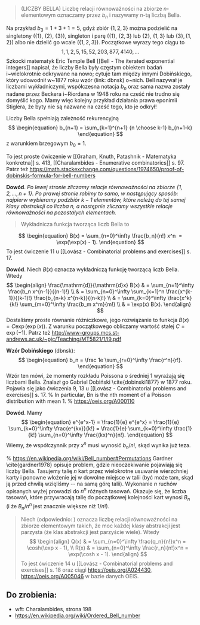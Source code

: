 > (LICZBY BELLA) Liczbę relacji równoważności na zbiorze $n$-elementowym oznaczamy przez $b_n$ i nazywamy $n$-tą liczbą Bella.

Na przykład $b_3 = 1 + 3 + 1 = 5$, gdyż zbiór $\{1, 2, 3\}$ można podzielić na singletony ($\{1\}$, $\{2\}$, $\{3\}$), singleton i parę ($\{1\}$, $\{2, 3\}$ lub $\{2\}$, $\{1, 3\}$ lub $\{3\}, \{1, 2\}$) albo nie dzielić go wcale ($\{1, 2, 3\}$). Początkowe wyrazy tego ciągu to $$1, 1, 2, 5, 15, 52, 203, 877, 4140, ...$$Szkocki matematyk Eric Temple Bell [[Bell - The iterated exponential integers]] napisał, że liczby Bella były częstym obiektem badań i~wielokrotnie odkrywane na nowo; cytuje tam między innymi Dobińskiego, który udowodnił w~1877 roku wzór (link: dbnsk) o~nich. Bell nazywał je liczbami wykładniczymi, współczesna notacja $b_n$ oraz sama nazwa zostały nadane przez Beckera i~Riordana w 1948 roku na cześć nie trudno się domyślić kogo. Mamy więc kolejny przykład działania prawa eponimii Stiglera, że byty nie są nazwane na cześć tego, kto je odkrył!

Liczby Bella spełniają zależność rekurencyjną
$$
\begin{equation}
b_{n+1} = \sum_{k=1}^{n+1} {n \choose k-1} b_{n+1-k}
\end{equation}
$$
z warunkiem brzegowym $b_0 = 1$.

To jest proste ćwiczenie w [[Graham, Knuth, Patashnik - Matematyka konkretna]] s. 413, [[Charalambides - Enumerative combinatorics]] s. 97. Patrz też https://math.stackexchange.com/questions/1974650/proof-of-dobinskis-formula-for-bell-numbers

**Dowód**. *Po lewej stronie zliczamy relacje równoważności na zbiorze $\{1, 2, \ldots, n+1\}$. Po prawej stronie robimy to samo, w następujący sposób: najpierw wybieramy podzbiór $k-1$ elementów, które należą do tej samej klasy abstrakcji co liczba $n$, a następnie zliczamy wszystkie relacje równoważności na pozostałych elementach.*

> Wykładnicza funkcja tworząca liczb Bella to

$$
\begin{equation}
B(x) = \sum_{n=0}^\infty \frac{b_n}{n!} x^n  = \exp(\exp(x) - 1).
\end{equation}
$$
To jest ćwiczenie 11 u [[Lovász - Combinatorial problems and exercises]] s. 17.

**Dowód**. Niech $B(x)$ oznacza wykładniczą funkcję tworzącą liczb Bella. Wtedy
$$
\begin{align}
\frac{\mathrm{d}}{\mathrm{d}x} B(x) & = \sum_{n=1}^\infty \frac{b_n x^{n-1}}{(n-1)!} \\
& = \sum_{n=0}^\infty \sum_{k=1}^n \frac{x^{k-1}}{(k-1)!} \frac{b_{n-k} x^{n-k}}{(n-k)!} \\
& = \sum_{k=0}^\infty \frac{x^k}{k!} \sum_{m=0}^\infty \frac{b_m x^m}{m!} \\
& = \exp(x) B(x).
\end{align}
$$
Dostaliśmy proste równanie różniczkowe, jego rozwiązanie to funkcja $B(x) = C \exp(\exp(x))$. Z warunku początkowego obliczamy wartość stałej $C = \exp(-1)$. Patrz też http://www-groups.mcs.st-andrews.ac.uk/~pjc/Teaching/MT5821/1/l9.pdf

**Wzór Dobińskiego** (dbnsk): $$
\begin{equation}
b_n = \frac 1e \sum_{r=0}^\infty \frac{r^n}{r!}.
\end{equation}
$$
Wzór ten mówi, że momenty rozkładu Poissona o średniej 1 wyrażają się liczbami Bella. Znalazł go Gabriel Dobiński \cite{dobinski1877} w 1877 roku. Pojawia się jako ćwiczenia 9, 13 u [[Lovász - Combinatorial problems and exercises]] s. 17.
% In particular, Bn is the nth moment of a Poisson distribution with mean 1.
% https://oeis.org/A000110

**Dowód**. Mamy
$$
\begin{equation}
e^{e^x-1} = \frac{1}{e} e^{e^x} = \frac{1}{e} \sum_{k=0}^\infty \frac{e^{kx}}{k!} = \frac{1}{e} \sum_{k=0}^\infty \frac{1}{k!} \sum_{n=0}^\infty \frac{(kx)^n}{n!}.
\end{equation}
$$
Wiemy, że współczynnik przy $x^n$ musi wynosić $b_n/n!$, skąd wynika już teza.

% https://en.wikipedia.org/wiki/Bell_number#Permutations
Gardner \cite{gardner1978} opisuje problem, gdzie nieoczekiwanie pojawiają się liczby Bella. Tasujemy talię $n$ kart przez wielokrotne usuwanie wierzchniej karty i ponowne włożenie jej w dowolne miejsce w talii (być może tam, skąd ją przed chwilą wzięliśmy -- na samą górę talii). Wykonanie $n$ ruchów opisanych wyżej prowadzi do $n^n$ różnych tasowań. Okazuje się, że liczba tasowań, które przywracają talię do początkowej kolejności kart wynosi $B_n$ (i że $B_n/n^n$ jest znacznie większe niż $1/n!$).

> Niech  (odpowiednio: ) oznacza liczbę relacji równoważności na zbiorze  elementowym takich, że moc każdej klasy abstrakcji jest parzysta (że klas abstrakcji jest parzyście wiele). Wtedy
$$
\begin{align}
Q(x) & = \sum_{n=0}^\infty \frac{q_n}{n!}x^n = \cosh(\exp x - 1), \\
R(x) & = \sum_{n=0}^\infty \frac{r_n}{n!}x^n = \exp(\cosh x - 1).
\end{align}
$$
To jest ćwiczenie 14 u [[Lovász - Combinatorial problems and exercises]] s. 18 oraz ciągi https://oeis.org/A024430, https://oeis.org/A005046 w bazie danych OEIS.
## Do zrobienia:
- wft: Charalambides, strona 198
- https://en.wikipedia.org/wiki/Ordered_Bell_number